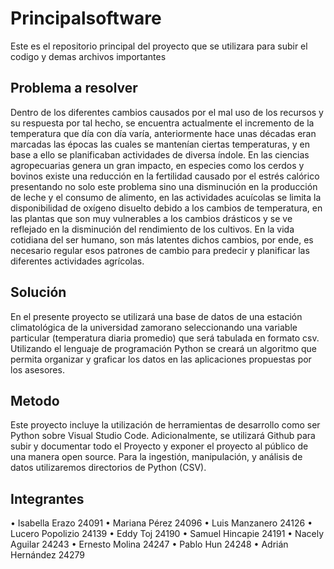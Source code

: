# Principalsoftware 
Este es el repositorio principal del proyecto que se utilizara para subir el codigo y demas archivos importantes 

## Problema a resolver
Dentro de los diferentes cambios causados por el mal uso de los recursos y su respuesta por tal hecho, se encuentra actualmente el incremento de la temperatura que día con día varía, anteriormente hace unas décadas eran marcadas las épocas las cuales se mantenían ciertas temperaturas, y en base a ello se planificaban actividades de diversa índole. En las ciencias agropecuarias genera un gran impacto, en especies como los cerdos y bovinos existe una reducción en la fertilidad causado por el estrés calórico presentando no solo este problema sino una disminución en la producción de leche y el consumo de alimento, en las actividades acuícolas se limita la disponibilidad de oxígeno disuelto debido a los cambios de temperatura, en las plantas que son muy vulnerables a los cambios drásticos y se ve reflejado en la disminución del rendimiento de los cultivos. En la vida cotidiana del ser humano, son más latentes dichos cambios, por ende, es necesario regular esos patrones de cambio para predecir y planificar las diferentes actividades agrícolas.
## Solución
En el presente proyecto se utilizará una base de datos de una estación climatológica de la universidad zamorano seleccionando una variable particular (temperatura diaria promedio) que será tabulada en formato csv. Utilizando el lenguaje de programación Python se creará un algoritmo que permita organizar y graficar los datos en las aplicaciones propuestas por los asesores.
## Metodo
Este proyecto incluye la utilización de herramientas de desarrollo como ser Python sobre Visual Studio Code. Adicionalmente, se utilizará Github para subir y documentar todo el Proyecto y exponer el proyecto al público de una manera open source. Para la ingestión, manipulación, y análisis de datos utilizaremos directorios de Python (CSV).
## Integrantes
•	Isabella Erazo 24091 
•	Mariana Pérez 24096
•	Luis Manzanero 24126
•	Lucero Popolizio 24139
•	Eddy Toj 24190
•	Samuel Hincapie 24191
•	Nacely Aguilar 24243
•	Ernesto Molina 24247
•	Pablo Hun 24248
•	Adrián Hernández 24279
